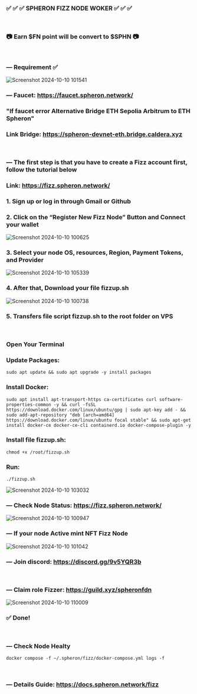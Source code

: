 ### :white_check_mark: :white_check_mark: :white_check_mark: SPHERON FIZZ NODE WOKER :white_check_mark: :white_check_mark: :white_check_mark:
<br>

### &#128247; Earn $FN point will be convert to $SPHN &#128247;
<br>

### &#8212; Requirement :white_check_mark:
![Screenshot 2024-10-10 101541](https://github.com/user-attachments/assets/a04b7172-fff6-4ead-bc65-f1dd6f4816d7)


### &#8212; Faucet: https://faucet.spheron.network/


### "If faucet error Alternative Bridge ETH Sepolia Arbitrum to ETH Spheron"

### Link Bridge: https://spheron-devnet-eth.bridge.caldera.xyz
<br>

### &#8212; The first step is that you have to create a Fizz account first, follow the tutorial below

### Link: https://fizz.spheron.network/
### 1. Sign up or log in through Gmail or Github
### 2. Click on the “Register New Fizz Node” Button and Connect your wallet
![Screenshot 2024-10-10 100625](https://github.com/user-attachments/assets/1a33aaf9-bac4-4450-bd3c-e0b89578eaaa)
<br>

### 3. Select your node OS, resources, Region, Payment Tokens, and Provider
![Screenshot 2024-10-10 105339](https://github.com/user-attachments/assets/bcfd3eec-b2d9-4d41-aa4d-a589d6cbdb36)
<br>

### 4. After that, Download your file fizzup.sh
![Screenshot 2024-10-10 100738](https://github.com/user-attachments/assets/0491b94e-a162-4aa0-873a-0e5c93b267a2)
<br>

### 5. Transfers file script fizzup.sh to the root folder on VPS
<br>

### Open Your Terminal

### Update Packages:
```
sudo apt update && sudo apt upgrade -y install packages
```

### Install Docker:
```
sudo apt install apt-transport-https ca-certificates curl software-properties-common -y && curl -fsSL https://download.docker.com/linux/ubuntu/gpg | sudo apt-key add - && sudo add-apt-repository "deb [arch=amd64] https://download.docker.com/linux/ubuntu focal stable" && sudo apt-get install docker-ce docker-ce-cli containerd.io docker-compose-plugin -y
```

### Install file fizzup.sh:
```
chmod +x /root/fizzup.sh
```

### Run:
```
./fizzup.sh
```
![Screenshot 2024-10-10 103032](https://github.com/user-attachments/assets/1c21811d-2970-4145-9a67-3791175d9060)
<br>

### &#8212; Check Node Status: https://fizz.spheron.network/
![Screenshot 2024-10-10 100947](https://github.com/user-attachments/assets/5dc9b66a-997b-44ba-92fd-e40577c8cf9e)
<br>


### &#8212; If your node **Active** mint NFT Fizz Node
![Screenshot 2024-10-10 101042](https://github.com/user-attachments/assets/526a6c15-ab3d-4633-97d8-774feca4d68a)


### &#8212; Join discord: https://discord.gg/9v5YQR3b
<br>

### &#8212; Claim role Fizzer: https://guild.xyz/spheronfdn
![Screenshot 2024-10-10 110009](https://github.com/user-attachments/assets/57a26dc0-912c-4c2d-bc80-cee19edbda52)
<br>

### :white_check_mark: Done!
<br>

### &#8212; Check Node Healty
```
docker compose -f ~/.spheron/fizz/docker-compose.yml logs -f
```
<br>

### &#8212; Details Guide: https://docs.spheron.network/fizz

